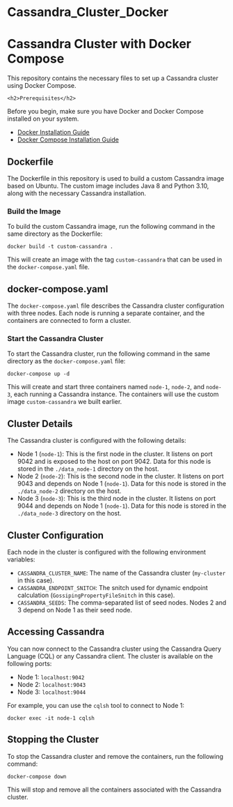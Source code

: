 # Cassandra_Cluster_Docker

<head>
    <title>Cassandra Cluster with Docker Compose</title>
</head>
<body>
    <h1>Cassandra Cluster with Docker Compose</h1>
    <p>This repository contains the necessary files to set up a Cassandra cluster using Docker Compose.</p>

    <h2>Prerequisites</h2>
<p>Before you begin, make sure you have Docker and Docker Compose installed on your system.</p>
<ul>
    <li><a href="https://docs.docker.com/engine/install/">Docker Installation Guide</a></li>
    <li><a href="https://docs.docker.com/compose/install/">Docker Compose Installation Guide</a></li>
</ul>

<h2>Dockerfile</h2>
<p>The Dockerfile in this repository is used to build a custom Cassandra image based on Ubuntu. The custom image includes Java 8 and Python 3.10, along with the necessary Cassandra installation.</p>

<h3>Build the Image</h3>
<p>To build the custom Cassandra image, run the following command in the same directory as the Dockerfile:</p>
<code>docker build -t custom-cassandra .</code>
<p>This will create an image with the tag <code>custom-cassandra</code> that can be used in the <code>docker-compose.yaml</code> file.</p>

<h2>docker-compose.yaml</h2>
<p>The <code>docker-compose.yaml</code> file describes the Cassandra cluster configuration with three nodes. Each node is running a separate container, and the containers are connected to form a cluster.</p>

<h3>Start the Cassandra Cluster</h3>
<p>To start the Cassandra cluster, run the following command in the same directory as the <code>docker-compose.yaml</code> file:</p>
<code>docker-compose up -d</code>
<p>This will create and start three containers named <code>node-1</code>, <code>node-2</code>, and <code>node-3</code>, each running a Cassandra instance. The containers will use the custom image <code>custom-cassandra</code> we built earlier.</p>

<h2>Cluster Details</h2>
<p>The Cassandra cluster is configured with the following details:</p>
<ul>
    <li>Node 1 (<code>node-1</code>): This is the first node in the cluster. It listens on port 9042 and is exposed to the host on port 9042. Data for this node is stored in the <code>./data_node-1</code> directory on the host.</li>
    <li>Node 2 (<code>node-2</code>): This is the second node in the cluster. It listens on port 9043 and depends on Node 1 (<code>node-1</code>). Data for this node is stored in the <code>./data_node-2</code> directory on the host.</li>
    <li>Node 3 (<code>node-3</code>): This is the third node in the cluster. It listens on port 9044 and depends on Node 1 (<code>node-1</code>). Data for this node is stored in the <code>./data_node-3</code> directory on the host.</li>
</ul>

<h2>Cluster Configuration</h2>
<p>Each node in the cluster is configured with the following environment variables:</p>
<ul>
    <li><code>CASSANDRA_CLUSTER_NAME</code>: The name of the Cassandra cluster (<code>my-cluster</code> in this case).</li>
    <li><code>CASSANDRA_ENDPOINT_SNITCH</code>: The snitch used for dynamic endpoint calculation (<code>GossipingPropertyFileSnitch</code> in this case).</li>
    <li><code>CASSANDRA_SEEDS</code>: The comma-separated list of seed nodes. Nodes 2 and 3 depend on Node 1 as their seed node.</li>
</ul>

<h2>Accessing Cassandra</h2>
<p>You can now connect to the Cassandra cluster using the Cassandra Query Language (CQL) or any Cassandra client. The cluster is available on the following ports:</p>
<ul>
    <li>Node 1: <code>localhost:9042</code></li>
    <li>Node 2: <code>localhost:9043</code></li>
    <li>Node 3: <code>localhost:9044</code></li>
</ul>
<p>For example, you can use the <code>cqlsh</code> tool to connect to Node 1:</p>
<code>docker exec -it node-1 cqlsh</code>

<h2>Stopping the Cluster</h2>
<p>To stop the Cassandra cluster and remove the containers, run the following command:</p>
<code>docker-compose down</code>
<p>This will stop and remove all the containers associated with the Cassandra cluster.</p>
</body>
